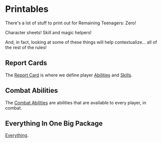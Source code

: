 # Printables

There's a lot of stuff to print out for Remaining Teenagers: Zero!

Character sheets! Skill and magic helpers!

And, in fact, looking at some of these things will help contextualize... all of the rest of the rules!

## Report Cards

The [Report Card](/generated/printables/reportcard.html)
is where we define player [Abilities](./abilities.md) and [Skills](./skill_checks.md).

## Combat Abilities

The [Combat Abilities](/generated/printables/combat.html)
are abilities that are available to every player, in combat.

## Everything In One Big Package

[Everything](/generated/printables/full.html).
